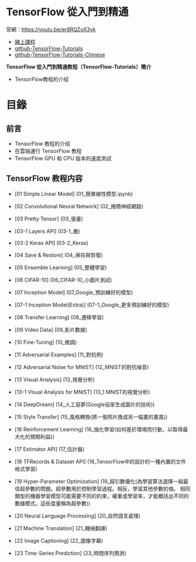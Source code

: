 # TensorFlow 從入門到精通

官網：https://youtu.be/er8RQZoX3yk

- [線上課程](https://youtu.be/er8RQZoX3yk)
- [github-TensorFlow-Tutorials](https://github.com/Hvass-Labs/TensorFlow-Tutorials)
- [github-TensorFlow-Tutorials-Chinese](https://github.com/Hvass-Labs/TensorFlow-Tutorials-Chinese)

**TensorFlow 從入門到精通教程（TensorFlow-Tutorials）簡介**

- TensorFlow教程的介绍


# 目錄

## 前言

- TensorFlow 教程的介绍
- 在雲端運行 TensorFlow 教程
- TensorFlow GPU 和 CPU 版本的速度測試

## TensorFlow 教程内容

- [01 Simple Linear Model]  (01_簡單線性模型.ipynb)

- [02 Convolutional Neural Network]   (02_捲積神經網路)

- [03 Pretty Tensor]   (03_張量)

- [03-1 Layers API]    (03-1_層)

- [03-2 Keras API]     (03-2_Keras)

- [04 Save & Restore]  (04_保存與恢復)

- [05 Ensemble Learning]  (05_整體學習)

- [06 CIFAR-10]   (06_CIFAR-10_小圖片測試)

- [07 Inception Model]   (07_Google_預訓練好的模型)

- [07-1 Inception Model(Extra)]  (07-1_Google_更多預訓練好的模型)

- [08 Transfer Learning]       (08_遷移學習)

- [09 Video Data]              (09_影片數據)

- [10 Fine-Tuning]             (10_微調)

- [11 Adversarial Examples]    (11_對抗例)

- [12 Adversarial Noise for MNIST]   (12_MNIST的對抗噪音)

- [13 Visual Analysis]    (13_視覺分析)

- [13-1 Visual Analysis for MNIST]    (13_1 MNIST的視覺分析)

- [14 DeepDream]       (14_人工惡夢(Google自家生成圖片的技術))

- [15 Style Transfer]  (15_風格轉換(將一張照片換成另一幅畫的畫風))

- [16 Reinforcement Learning]   (16_強化學習(如何基於環境而行動，以取得最大化的預期利益))

- [17 Estimator API]    (17_估計器)

- [18 TFRecords & Dataset API]   (18_TensorFlow中的設計的一種內置的文件格式學習)

- [19 Hyper-Parameter Optimization]  (19_超引數優化(為學習算法選擇一組最佳超參數的問題。超參數用於控制學習過程。相反，學習其他參數的值。 相同類型的機器學習模型可能需要不同的約束，權重或學習率，才能概括出不同的數據模式。這些度量稱為超參數))

- [20 Neural Language Processing]  (20_自然語言處理)

- [21 Machine Translation]         (21_機械翻譯)

- [22 Image Captioning]            (22_圖像字幕)

- [23 Time-Series Prediction]      (23_時間序列預測)
